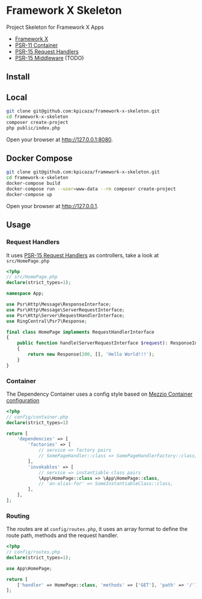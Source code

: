 # Framework X Skeleton

Project Skeleton for Framework X Apps

* [Framework X](https://framework-x.org/)
* [PSR-11 Container](https://www.php-fig.org/psr/psr-11/)
* [PSR-15 Request Handlers](https://www.php-fig.org/psr/psr-15/)
* [PSR-15 Middleware](https://www.php-fig.org/psr/psr-15/) (TODO)

## Install

## Local

```bash
git clone git@github.com:kpicaza/framework-x-skeleton.git
cd framework-x-skeleton
composer create-project
php public/index.php
```
Open your browser at http://127.0.0.1:8080.

## Docker Compose

```bash
git clone git@github.com:kpicaza/framework-x-skeleton.git
cd framework-x-skeleton
docker-compose build
docker-compose run --user=www-data --rm composer create-project
docker-compose up
```

Open your browser at http://127.0.0.1.

## Usage

### Request Handlers

It uses [PSR-15 Request Handlers](https://www.php-fig.org/psr/psr-15/) as controllers, take a look at `src/HomePage.php`

```php
<?php
// src/HomePage.php
declare(strict_types=1);

namespace App;

use Psr\Http\Message\ResponseInterface;
use Psr\Http\Message\ServerRequestInterface;
use Psr\Http\Server\RequestHandlerInterface;
use RingCentral\Psr7\Response;

final class HomePage implements RequestHandlerInterface
{
    public function handle(ServerRequestInterface $request): ResponseInterface
    {
        return new Response(200, [], 'Hello World!!!');
    }
}
```

### Container

The Dependency Container uses a config style based on [Mezzio Container configuration](https://docs.mezzio.dev/mezzio/v3/features/container/config/#the-format)

```php
<?php
// config/container.php
declare(strict_types=1)

return [
    'dependencies' => [
        'factories' => [
            // service => factory pairs
            // SomePageHandler::class => SomePageHandlerFactory::class,
        ],
        'invokables' => [
            // service => instantiable class pairs
            \App\HomePage::class => \App\HomePage::class,
            // 'an-alias-for' => SomeInstantiableClass::class,
        ],
    ],
];
```

### Routing 

The routes are at `config/routes.php`, it uses an array format to define the route path, methods and the request handler.

```php
<?php
// config/routes.php
declare(strict_types=1);

use App\HomePage;

return [
    ['handler' => HomePage::class, 'methods' => ['GET'], 'path' => '/'],
];
```
